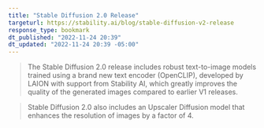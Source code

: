 ```yaml
---
title: "Stable Diffusion 2.0 Release"
targeturl: https://stability.ai/blog/stable-diffusion-v2-release
response_type: bookmark
dt_published: "2022-11-24 20:39"
dt_updated: "2022-11-24 20:39 -05:00"
---
```


> The Stable Diffusion 2.0 release includes robust text-to-image models trained using a brand new text encoder (OpenCLIP), developed by LAION with support from Stability AI, which greatly improves the quality of the generated images compared to earlier V1 releases. 

> Stable Diffusion 2.0 also includes an Upscaler Diffusion model that enhances the resolution of images by a factor of 4.